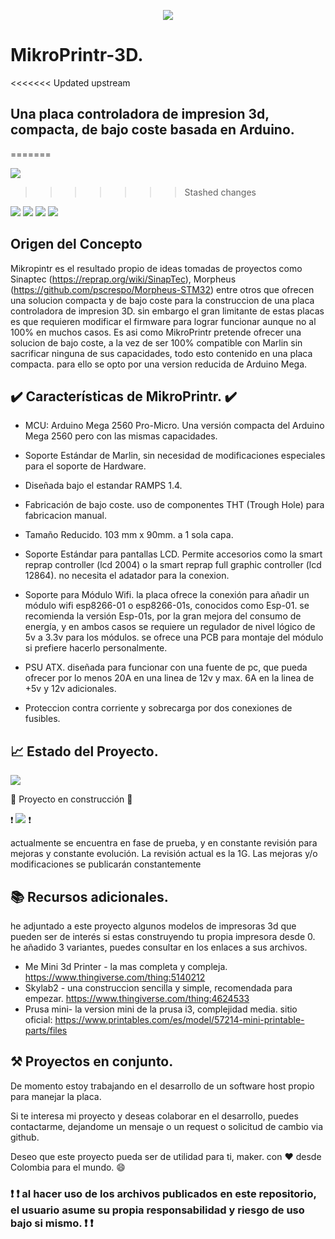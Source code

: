 <p align="center">
<img src=https://github.com/Lmart89/MikroPrintr-3D/assets/42391946/adc98b10-5be8-494d-9cd8-6f2932e612d1">
</p>

# MikroPrintr-3D.

<<<<<<< Updated upstream
## Una placa controladora de impresion 3d, compacta, de bajo coste basada en Arduino.
=======
<p align="left">   <img src="https://img.shields.io/badge/STATUS-EN%20DESAROLLO-green">   </p>

>>>>>>> Stashed changes

<p align="left">
   <img src="https://img.shields.io/badge/STATUS-EN%20DESAROLLO-green"> <img src="https://img.shields.io/github/license/Lmart89/Mikroprintr-3D"> <img src="https://img.shields.io/badge/Basado_en-Arduino-blue"> <img src="https://img.shields.io/github/forks/Lmart89/MikroPrintr-3D?color=green">

</p>




## Origen del Concepto

Mikropintr es el resultado propio de ideas tomadas de proyectos como Sinaptec (https://reprap.org/wiki/SinapTec), Morpheus (https://github.com/pscrespo/Morpheus-STM32) entre otros que ofrecen una solucion compacta y de bajo coste para la construccion de una placa controladora de impresion 3D. sin embargo el gran limitante de estas placas es que requieren modificar el firmware para lograr funcionar aunque no al 100% en muchos casos.
Es asi como MikroPrintr pretende ofrecer una solucion de bajo coste, a la vez de ser 100% compatible con Marlin sin sacrificar ninguna de sus capacidades, todo esto contenido en una placa compacta. para ello se opto por una version reducida de Arduino Mega.

## :heavy_check_mark: Características de MikroPrintr. :heavy_check_mark:

- MCU: Arduino Mega 2560 Pro-Micro. Una versión compacta del Arduino Mega 2560 pero con las mismas capacidades.

- Soporte Estándar de Marlin, sin necesidad de modificaciones especiales para el soporte de Hardware. 

- Diseñada bajo el estandar RAMPS 1.4.

- Fabricación de bajo coste. uso de componentes THT (Trough Hole) para fabricacion manual. 

- Tamaño Reducido. 103 mm x 90mm. a 1 sola capa.

- Soporte Estándar para pantallas LCD. Permite accesorios como la smart reprap controller (lcd 2004) o la smart reprap full graphic controller (lcd 12864). no necesita el adatador para la conexion.
  
- Soporte para Módulo Wifi. la placa ofrece la conexión para añadir un módulo wifi esp8266-01 o esp8266-01s, conocidos como Esp-01. se recomienda la versión Esp-01s, por la gran mejora del consumo de energía, y en ambos casos se requiere un regulador de nivel lógico de 5v a 3.3v para los módulos. se ofrece una PCB para montaje del módulo si prefiere hacerlo personalmente. 

- PSU ATX. diseñada para funcionar con una fuente de pc, que pueda ofrecer por lo menos 20A en una linea de 12v y max. 6A en la linea de +5v y 12v adicionales.

- Proteccion contra corriente y sobrecarga por dos conexiones de fusibles. 


## :chart_with_upwards_trend: Estado del Proyecto.

<img src="https://img.shields.io/badge/STATUS:-%20ACTIVO-green">

:construction: Proyecto en construcción :construction:

:heavy_exclamation_mark: <img src="https://img.shields.io/badge/NOTA%20Proyecto%20En_Progreso-8A2BE2"> :heavy_exclamation_mark:

actualmente se encuentra en fase de prueba, y en constante revisión para mejoras y constante evolución.
La revisión actual es la 1G. 
Las mejoras y/o modificaciones se publicarán constantemente

## :books: Recursos adicionales.

he adjuntado a este proyecto algunos modelos de impresoras 3d que pueden ser de interés si estas construyendo tu propia impresora desde 0. he añadido 3 variantes, puedes consultar en los enlaces a sus archivos.

- Me Mini 3d Printer - la mas completa y compleja. https://www.thingiverse.com/thing:5140212
- Skylab2 - una construccion sencilla y simple, recomendada para empezar. https://www.thingiverse.com/thing:4624533
- Prusa mini- la version mini de la prusa i3, complejidad media. sitio oficial: https://www.printables.com/es/model/57214-mini-printable-parts/files


## :hammer_and_pick: Proyectos en conjunto. 
De momento estoy trabajando en el desarrollo de un software host propio para manejar la placa.

Si te interesa mi proyecto y deseas colaborar en el desarrollo, puedes contactarme, dejandome un mensaje o un request o solicitud de cambio via github.

Deseo que este proyecto pueda ser de utilidad para ti, maker. con :heart: desde Colombia para el mundo. :smile:



### :heavy_exclamation_mark: :heavy_exclamation_mark: al hacer uso de los archivos publicados en este repositorio, el usuario asume su propia responsabilidad y riesgo de uso bajo si mismo. :heavy_exclamation_mark: :heavy_exclamation_mark:

